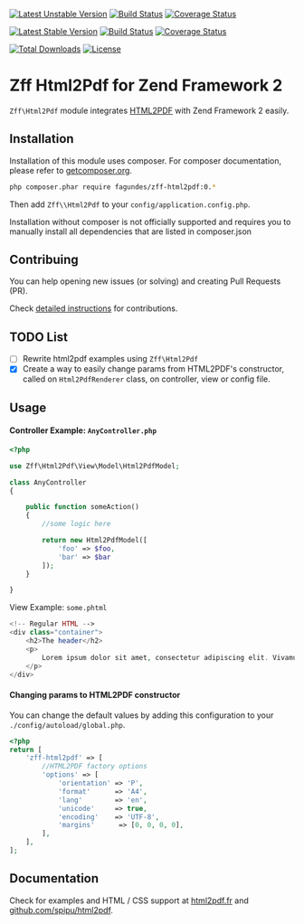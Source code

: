 [![Latest Unstable Version](https://img.shields.io/packagist/vpre/fagundes/zff-html2pdf.svg)](https://packagist.org/packages/fagundes/zff-html2pdf)
[![Build Status](https://travis-ci.org/fagundes/ZffHtml2pdf.svg?branch=develop)](https://travis-ci.org/fagundes/ZffHtml2pdf)
[![Coverage Status](https://coveralls.io/repos/fagundes/ZffHtml2pdf/badge.svg?branch=develop&service=github)](https://coveralls.io/github/fagundes/ZffHtml2pdf?branch=develop)

[![Latest Stable Version](https://img.shields.io/packagist/v/fagundes/zff-html2pdf.svg)](https://packagist.org/packages/fagundes/zff-html2pdf)
[![Build Status](https://travis-ci.org/fagundes/ZffHtml2pdf.svg?branch=0.5.0)](https://travis-ci.org/fagundes/ZffHtml2pdf)
[![Coverage Status](https://coveralls.io/repos/fagundes/ZffHtml2pdf/badge.svg?branch=0.5.0&service=github)](https://coveralls.io/github/fagundes/ZffHtml2pdf?branch=0.5.0)

[![Total Downloads](https://poser.pugx.org/fagundes/zff-html2pdf/downloads)](https://packagist.org/packages/fagundes/zff-html2pdf) [![License](https://poser.pugx.org/fagundes/zff-html2pdf/license)](https://packagist.org/packages/fagundes/zff-html2pdf)

Zff Html2Pdf for Zend Framework 2
===================================

`Zff\Html2Pdf` module integrates [HTML2PDF](https://github.com/spipu/html2pdf) with Zend Framework 2 easily.

Installation
------------

Installation of this module uses composer. For composer documentation, please refer to
[getcomposer.org](http://getcomposer.org/).

```bash
php composer.phar require fagundes/zff-html2pdf:0.*
```

Then add `Zff\\Html2Pdf` to your `config/application.config.php`.

Installation without composer is not officially supported and requires you to manually install all dependencies that are listed in composer.json

Contribuing
-----------

You can help opening new issues (or solving) and creating Pull Requests (PR).

Check [detailed instructions](CONTRIBUTING.md) for contributions.

## TODO List

- [ ] Rewrite html2pdf examples using `Zff\Html2Pdf`
- [x] Create a way to easily change params from HTML2PDF's constructor, called on `Html2PdfRenderer` class, on controller, view  or config file.

## Usage

#### Controller Example: `AnyController.php`

```php
<?php

use Zff\Html2Pdf\View\Model\Html2PdfModel;

class AnyController
{

    public function someAction()
    {
        //some logic here

        return new Html2PdfModel([
            'foo' => $foo,
            'bar' => $bar
        ]);
    }

}
```

View Example: `some.phtml`

```php
<!-- Regular HTML -->
<div class="container">
    <h2>The header</h2>
    <p>
        Lorem ipsum dolor sit amet, consectetur adipiscing elit. Vivamus eu metus sed lacus ultrices pharetra a vitae massa.
    </p>
</div>
```

#### Changing params to HTML2PDF constructor

You can change the default values by adding this configuration to your `./config/autoload/global.php`.

```php
<?php
return [
    'zff-html2pdf' => [
        //HTML2PDF factory options
        'options' => [
            'orientation' => 'P',
            'format'      => 'A4',
            'lang'        => 'en',
            'unicode'     => true,
            'encoding'    => 'UTF-8',
            'margins'      => [0, 0, 0, 0],
        ],
    ],
];
```

## Documentation

Check for examples and HTML / CSS support at [html2pdf.fr](http://html2pdf.fr/) and [github.com/spipu/html2pdf](https://github.com/spipu/html2pdf).